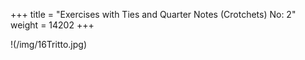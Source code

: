 +++
title = "Exercises with Ties and Quarter Notes (Crotchets) No: 2"
weight = 14202
+++

!(/img/16Tritto.jpg)
